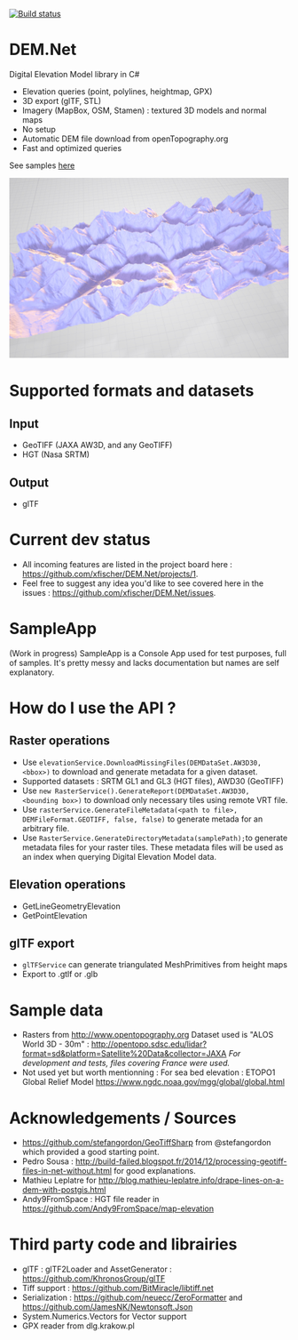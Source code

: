 
[![Build status](https://ci.appveyor.com/api/projects/status/github/xfischer/DEM.Net)](https://ci.appveyor.com/project/xfischer/dem-net)
# DEM.Net 
Digital Elevation Model library in C#
- Elevation queries (point, polylines, heightmap, GPX)
- 3D export (glTF, STL)
- Imagery (MapBox, OSM, Stamen) : textured 3D models and normal maps
- No setup
- Automatic DEM file download from openTopography.org
- Fast and optimized queries

See samples [here](https://github.com/dem-net/Samples)

 ![3D model](valgo.jpg?raw=true "3D model")

# Supported formats and datasets
## Input
- GeoTIFF (JAXA AW3D, and any GeoTIFF)
- HGT (Nasa SRTM)
## Output
- glTF

# Current dev status
- All incoming features are listed in the project board here : https://github.com/xfischer/DEM.Net/projects/1.
- Feel free to suggest any idea you'd like to see covered here in the issues : https://github.com/xfischer/DEM.Net/issues.

# SampleApp 
(Work in progress)
SampleApp is a Console App used for test purposes, full of samples. It's pretty messy and lacks documentation but names are self explanatory.

# How do I use the API ?
## Raster operations
- Use `elevationService.DownloadMissingFiles(DEMDataSet.AW3D30, <bbox>)` to download and generate metadata for a given dataset.
- Supported datasets : SRTM GL1 and GL3 (HGT files), AWD30 (GeoTIFF)
- Use `new RasterService().GenerateReport(DEMDataSet.AW3D30, <bounding box>)` to download only necessary tiles using remote VRT file.
- Use `rasterService.GenerateFileMetadata(<path to file>, DEMFileFormat.GEOTIFF, false, false)` to generate metada for an arbitrary file.
- Use `RasterService.GenerateDirectoryMetadata(samplePath);`to generate metadata files for your raster tiles.
These metadata files will be used as an index when querying Digital Elevation Model data.

## Elevation operations
- GetLineGeometryElevation
- GetPointElevation

## glTF export
- `glTFService` can generate triangulated MeshPrimitives from height maps
- Export to .gtlf or .glb

# Sample data
- Rasters from http://www.opentopography.org
Dataset used is "ALOS World 3D - 30m" : http://opentopo.sdsc.edu/lidar?format=sd&platform=Satellite%20Data&collector=JAXA
*For development and tests, files covering France were used.*
- Not used yet but worth mentionning :
For sea bed elevation : ETOPO1 Global Relief Model https://www.ngdc.noaa.gov/mgg/global/global.html

# Acknowledgements / Sources
- https://github.com/stefangordon/GeoTiffSharp from @stefangordon which provided a good starting point.
- Pedro Sousa : http://build-failed.blogspot.fr/2014/12/processing-geotiff-files-in-net-without.html for good explanations.
- Mathieu Leplatre for http://blog.mathieu-leplatre.info/drape-lines-on-a-dem-with-postgis.html
- Andy9FromSpace : HGT file reader in https://github.com/Andy9FromSpace/map-elevation

# Third party code and librairies
- glTF : glTF2Loader and AssetGenerator : https://github.com/KhronosGroup/glTF
- Tiff support : https://github.com/BitMiracle/libtiff.net
- Serialization : https://github.com/neuecc/ZeroFormatter and https://github.com/JamesNK/Newtonsoft.Json
- System.Numerics.Vectors for Vector support
- GPX reader from dlg.krakow.pl

